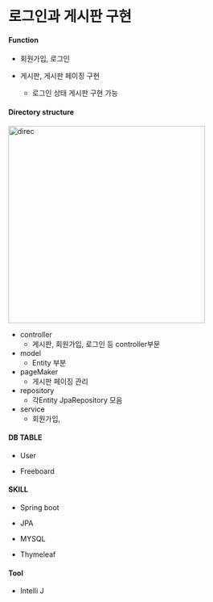 # 로그인과 게시판 구현

#### Function
- 회원가입, 로그인 

- 게시판, 게시판 페이징 구현
    - 로그인 상태 게시판 구현 가능

#### Directory structure

<img width="391" alt="direc" src="https://user-images.githubusercontent.com/48824988/64904008-1db5c600-d6fe-11e9-86be-5be9b1750ca0.png">


- controller
    - 게시판, 회원가입, 로그인 등 controller부문
- model
    - Entity 부분 
- pageMaker
    - 게시판 페이징 관리 
- repository
    - 각Entity JpaRepository 모음
- service 
    - 회원가입, 

#### DB TABLE
- User

- Freeboard



#### SKILL
- Spring boot

- JPA

- MYSQL

- Thymeleaf
#### Tool
- Intelli J
